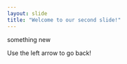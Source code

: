 ```yaml
---
layout: slide
title: "Welcome to our second slide!"
---
```

something new


Use the left arrow to go back!


